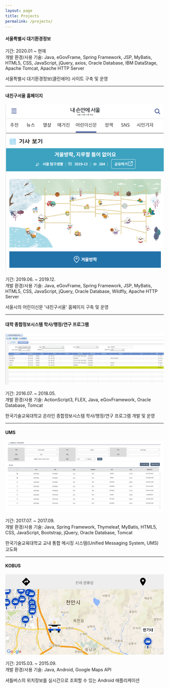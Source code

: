 ```yaml
---
layout: page
title: Projects
permalink: /projects/
---
```


#### **서울특별시 대기환경정보**
기간: 2020.01 ~ 현재  
개발 환경/사용 기술: Java, eGovFrame, Spring Framework, JSP, MyBatis, HTML5, CSS, JavaScript, jQuery, axios, Oracle Database, IBM DataStage, Apache Tomcat, Apache HTTP Server

서울특별시 대기환경정보(클린에어) 사이트 구축 및 운영

***

   
#### **내친구서울 홈페이지**

![portal](/assets/img/mfs.png)

기간: 2019.06. ~ 2019.12.  
개발 환경/사용 기술: Java, eGovFrame, Spring Framework, JSP, MyBatis, HTML5, CSS, JavaScript, jQuery, Oracle Database, Wildfly, Apache HTTP Server

서울시의 어린이신문 '내친구서울' 홈페이지 구축 및 운영

***

   
#### **대학 종합정보시스템 학사/행정/연구 프로그램**

![portal](/assets/img/portal.png)

기간: 2016.07. ~ 2018.05.  
개발 환경/사용 기술: ActionScript3, FLEX, Java, eGovFramework, Oracle Database, Tomcat

한국기술교육대학교 온라인 종합정보시스템 학사/행정/연구 프로그램 개발 및 운영

<!-- --- -->

***

   
#### **UMS**

![portal](/assets/img/ums.png)

기간: 2017.07. ~ 2017.09.  
개발 환경/사용 기술: Java, Spring Framework, Thymeleaf, MyBatis, HTML5, CSS, JavaScript, Bootstrap, jQuery, Oracle Database, Tomcat

한국기술교육대학교 교내 통합 메시징 시스템(Unified Messaging System, UMS) 고도화

***

   
#### **KOBUS**

![portal](/assets/img/kobus.png)

기간: 2015.03. ~ 2015.09.  
개발 환경/사용 기술: Java, Android, Google Maps API

셔틀버스의 위치정보를 실시간으로 조회할 수 있는 Android 애플리케이션
